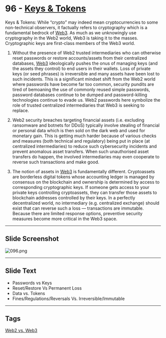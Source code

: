 # 96 - [Keys & Tokens](Keys%20&%20Tokens.md)

Keys & Tokens: While “crypto” may indeed mean cryptocurrencies to some non-technical observers, it factually refers to cryptography which is a fundamental bedrock of [Web3](Web3.md). As much as we unknowingly use cryptography in the Web2 world, Web3 is taking it to the masses. Cryptographic keys are first-class members of the Web3 world.

1. Without the presence of Web2 trusted intermediaries who can otherwise reset passwords or restore accounts/assets from their centralized databases, [Web3](Web3.md) ideologically pushes the onus of managing keys (and the assets they control) to end users in their wallets. Loss of private keys (or seed phrases) is irreversible and many assets have been lost to such incidents. This is a significant mindset shift from the Web2 world where passwords have become far too common, security pundits are tired of bemoaning the use of commonly reused simple passwords, password databases continue to be dumped and password-killing technologies continue to evade us. Web2 passwords here symbolize the role of trusted centralized intermediaries that Web3 is seeking to replace.

2. Web2 security breaches targeting financial assets (i.e. excluding ransomware and botnets for DDoS) typically involve stealing of financial or personal data which is then sold on the dark web and used for monetary gain. This is getting much harder because of various checks and measures (both technical and regulatory) being put in place (at centralized intermediaries) to reduce such cybersecurity incidents and prevent anomalous asset transfers. When such unauthorised asset transfers do happen, the involved intermediaries may even cooperate to reverse such transactions and make good.

3. The notion of assets in [Web3](Web3.md) is fundamentally different. Cryptoassets are borderless digital tokens whose accounting ledger is managed by consensus on the blockchain and ownership is determined by access to corresponding cryptographic keys. If someone gets access to your private keys controlling cryptoassets, they can transfer those assets to blockchain addresses controlled by their keys. In a perfectly decentralized world, no intermediary (e.g. centralized exchange) should exist that can reverse such a loss — transactions are immutable. Because there are limited response options, preventive security measures become more critical in the Web3 space.

___
## Slide Screenshot
![096.png](../../images/1.Ethereum%20101/096.png)
___
## Slide Text
- Passwords vs Keys
- Reset/Restore Vs Permanent Loss
- Data vs. Tokens
- Fines/Regulations/Reversals Vs. Irreversible/Immutable 
___
## Tags
[Web2 vs. Web3](Web2%20vs.%20Web3.md)